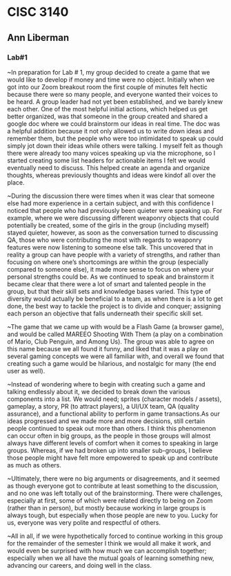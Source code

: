 # CISC 3140
## Ann Liberman
### Lab#1

~In preparation for Lab # 1, my group decided to create a game that we would like to develop if money and time were no object. Initially when we got into our Zoom breakout room the first couple of minutes felt hectic because there were so many people, and everyone wanted their voices to be heard. A group leader had not yet been established, and we barely knew each other. One of the most helpful initial actions, which helped us get better organized, was that someone in the group created and shared a google doc where we could brainstorm our ideas in real time. The doc was a helpful addition because it not only allowed us to write down ideas and remember them, but the people who were too intimidated to speak up could simply jot down their ideas while others were talking. I myself felt as though there were already too many voices speaking up via the microphone, so I started creating some list headers for actionable items I felt we would eventually need to discuss. This helped create an agenda and organize thoughts, whereas previously thoughts and ideas were kindof all over the place. 

~During the discussion there were times when it was clear that someone else had more experience in a certain subject, and with this confidence I noticed that people who had previously been quieter were speaking up. For example, where we were discussing different weaponry objects that could potentially be created, some of the girls in the group (including myself) stayed quieter, however, as soon as the conversation turned to discussing QA, those who were contributing the most with regards to weaponry features were now listening to someone else talk. This uncovered that in reality a group can have people with a variety of strengths, and rather than focusing on where one’s shortcomings are within the group (especially compared to someone else), it made more sense to focus on where your personal strengths could be. As we continued to speak and brainstorm it became clear that there were a lot of smart and talented people in the group, but that their skill sets and knowledge bases varied. This type of diversity would actually be beneficial to a team, as when there is a lot to get done, the best way to tackle the project is to divide and conquer; assigning each person an objective that falls underneath their specific skill set. 

~The game that we came up with would be a Flash Game (a browser game), and would be called MAREEO Shooting With Them (a play on a combination of Mario, Club Penguin, and Among Us). The group was able to agree on this name because we all found it funny, and liked that it was a play on several gaming concepts we were all familiar with, and overall we found that creating such a game would be hilarious, and nostalgic for many (the end user as well). 

~Instead of wondering where to begin with creating such a game and talking endlessly about it, we decided to break down the various components into a list. We would need; sprites (character models / assets), gameplay, a story, PR (to attract players), a UI/UX team, QA (quality assurance), and a functional ability to perform in game transactions.As our ideas progressed and we made more and more decisions, still certain people continued to speak out more than others. I think this phenomenon can occur often in big groups, as the people in those groups will almost always have different levels of comfort when it comes to speaking in large groups. Whereas, if we had broken up into smaller sub-groups, I believe those people might have felt more empowered to speak up and contribute as much as others. 

~Ultimately, there were no big arguments or disagreements, and it seemed as though everyone got to contribute at least something to the discussion, and no one was left totally out of the brainstorming. There were challenges, especially at first, some of which were related directly to being on Zoom (rather than in person), but mostly because working in large groups is always tough, but especially when those people are new to you. Lucky for us, everyone was very polite and respectful of others. 

~All in all, if we were hypothetically forced to continue working in this group for the remainder of the semester I think we would all make it work, and would even be surprised with how much we can accomplish together; especially when we all have the mutual goals of learning something new, advancing our careers, and doing well in the class.     

 
        
